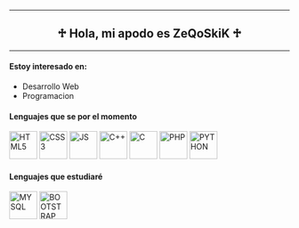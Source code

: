  <hr/>
<h2 align="center">♱ Hola, mi apodo es ZeQoSkiK ♱</h2>
<hr/>
<h4>Estoy interesado en:</h4>
<ul>
  <li>Desarrollo Web</li>
  <li>Programacion</li>
</ul>

<h4>Lenguajes que se por el momento</h4>
<p align="left">
<a href="https://es.wikipedia.org/wiki/HTML5"><img alt="HTML5" src="https://cdn.jsdelivr.net/gh/devicons/devicon/icons/html5/html5-original.svg" height="50px" width="50px" /></a>
<a href="https://es.wikipedia.org/wiki/CSS#CSS3"><img alt="CSS3" src="https://cdn.jsdelivr.net/gh/devicons/devicon/icons/css3/css3-original.svg" height="50px" width="50px" /></a>
  <a href="https://es.wikipedia.org/wiki/JavaScript"><img alt="JS" src="https://cdn.jsdelivr.net/gh/devicons/devicon/icons/javascript/javascript-original.svg" height="50px" width="50px" /></a>
<a href="https://es.wikipedia.org/wiki/C%2B%2B"><img alt="C++" src="https://cdn.jsdelivr.net/gh/devicons/devicon/icons/cplusplus/cplusplus-original.svg" height="50px" width="50px" /></a>
<a href="https://es.wikipedia.org/wiki/C_(lenguaje_de_programaci%C3%B3n)"><img alt="C" src="https://cdn.jsdelivr.net/gh/devicons/devicon/icons/c/c-original.svg" height="50px" width="50px" /></a>
  <a href="https://es.wikipedia.org/wiki/PHP"><img alt="PHP" src="https://cdn.jsdelivr.net/gh/devicons/devicon/icons/php/php-original.svg" height="50px" width="50px" /></a>
  <a href="https://es.wikipedia.org/wiki/Python"><img alt="PYTHON" src="https://cdn.jsdelivr.net/gh/devicons/devicon/icons/python/python-original.svg" height="50px" width="50px" /></a>

</p>
<h4>Lenguajes que estudiaré</h4>
<p align="left"> 
<a href="https://es.wikipedia.org/wiki/MySQL"><img alt="MYSQL" src="https://cdn.jsdelivr.net/gh/devicons/devicon/icons/mysql/mysql-original.svg" height="50px" width="50px" /></a>
  <a href="https://es.wikipedia.org/wiki/Bootstrap_(framework)"><img alt="BOOTSTRAP" src="https://cdn.jsdelivr.net/gh/devicons/devicon/icons/bootstrap/bootstrap-plain.svg" height="50px" width="50px" /></a>
</p>

